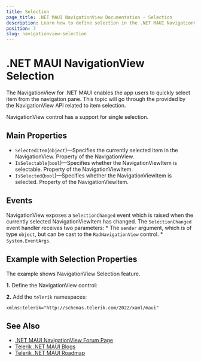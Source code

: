 ```yaml
---
title: Selection
page_title: .NET MAUI NavigationView Documentation - Selection
description: Learn how to define selection in the .NET MAUI NavigationView control.
position: 7
slug: navigationview-selection
---
```


# .NET MAUI NavigationView Selection

The NavigationView for .NET MAUI enables the app users to quickly select item from the navigation pane. This topic will go through the provided by the NavigationView API related to item selection.

NavigationView control has a support for single selection. 

## Main Properties

* `SelectedItem`(`object`)&mdash;Specifies the currently selected item in the NavigationView. Property of the NavigationView.
* `IsSelectable`(`bool`)&mdash;Specifies whether the NavigationViewItem is selectable. Property of the NavigationViewItem.
* `IsSelected`(`bool`)&mdash;Specifies whether the NavigationViewItem is selected. Property of the NavigationViewItem.

## Events

NavigationView exposes a `SelectionChanged` event which is raised when the currently selected NavigationViewItem has changed. The `SelectionChanged` event handler receives two parameters:
	* The `sender` argument, which is of type `object`, but can be cast to the `RadNavigationView` control.
	* `System.EventArgs`.

## Example with Selection Properties

The example shows NavigationView Selection feature. 

**1.** Define the NavigationView control:

<snippet id='navigationview-selection' />

**2.** Add the `telerik` namespaces:

```XAML
xmlns:telerik="http://schemas.telerik.com/2022/xaml/maui"
```

## See Also

- [.NET MAUI NavigationView Forum Page](https://www.telerik.com/forums/maui?tagId=1978)
- [Telerik .NET MAUI Blogs](https://www.telerik.com/blogs/mobile-net-maui)
- [Telerik .NET MAUI Roadmap](https://www.telerik.com/support/whats-new/maui-ui/roadmap)
